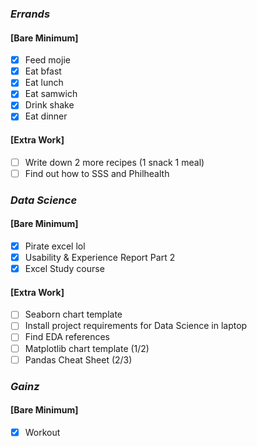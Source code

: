 ### *Errands*
#### [Bare Minimum]
* [x] Feed mojie
* [x] Eat bfast
* [x] Eat lunch
* [x] Eat samwich
* [x] Drink shake
* [x] Eat dinner
#### [Extra Work]
* [ ] Write down 2 more recipes (1 snack 1 meal)
* [ ] Find out how to SSS and Philhealth
### *Data Science*
#### [Bare Minimum]
* [x] Pirate excel lol
* [x] Usability & Experience Report Part 2 
* [x] Excel Study course 
#### [Extra Work]
* [ ] Seaborn chart template
* [ ] Install project requirements for Data Science in laptop
* [ ] Find EDA references
* [ ] Matplotlib chart template (1/2)
* [ ] Pandas Cheat Sheet (2/3)
### *Gainz*
#### [Bare Minimum]
* [x] Workout


